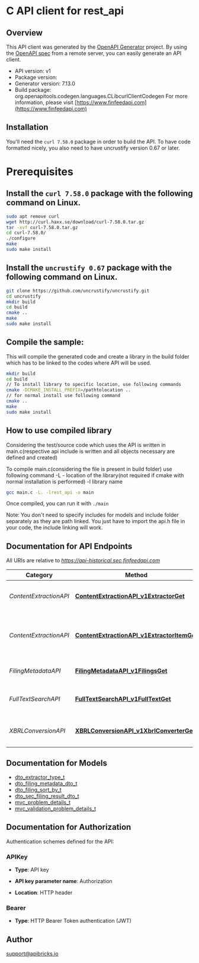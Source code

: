 # C API client for rest_api

## Overview
This API client was generated by the [OpenAPI Generator](https://openapi-generator.tech) project. By using the [OpenAPI spec](https://openapis.org) from a remote server, you can easily generate an API client.

- API version: v1
- Package version: 
- Generator version: 7.13.0
- Build package: org.openapitools.codegen.languages.CLibcurlClientCodegen
For more information, please visit [https://www.finfeedapi.com](https://www.finfeedapi.com)

## Installation
You'll need the `curl 7.58.0` package in order to build the API. To have code formatted nicely, you also need to have uncrustify version 0.67 or later.

# Prerequisites

## Install the `curl 7.58.0` package with the following command on Linux.
```bash
sudo apt remove curl
wget http://curl.haxx.se/download/curl-7.58.0.tar.gz
tar -xvf curl-7.58.0.tar.gz
cd curl-7.58.0/
./configure
make
sudo make install
```
## Install the `uncrustify 0.67` package with the following command on Linux.
```bash
git clone https://github.com/uncrustify/uncrustify.git
cd uncrustify
mkdir build
cd build
cmake ..
make
sudo make install
```

## Compile the sample:
This will compile the generated code and create a library in the build folder which has to be linked to the codes where API will be used.
```bash
mkdir build
cd build
// To install library to specific location, use following commands
cmake -DCMAKE_INSTALL_PREFIX=/pathtolocation ..
// for normal install use following command
cmake ..
make
sudo make install
```
## How to use compiled library
Considering the test/source code which uses the API is written in main.c(respective api include is written and all objects necessary are defined and created)

To compile main.c(considering the file is present in build folder) use following command
-L - location of the library(not required if cmake with normal installation is performed)
-l library name
```bash
gcc main.c -L. -lrest_api -o main
```
Once compiled, you can run it with ``` ./main ```

Note: You don't need to specify includes for models and include folder separately as they are path linked. You just have to import the api.h file in your code, the include linking will work.

## Documentation for API Endpoints

All URIs are relative to *https://api-historical.sec.finfeedapi.com*

Category | Method | HTTP request | Description
------------ | ------------- | ------------- | -------------
*ContentExtractionAPI* | [**ContentExtractionAPI_v1ExtractorGet**](docs/ContentExtractionAPI.md#ContentExtractionAPI_v1ExtractorGet) | **GET** /v1/extractor | Extract and classify SEC filing content
*ContentExtractionAPI* | [**ContentExtractionAPI_v1ExtractorItemGet**](docs/ContentExtractionAPI.md#ContentExtractionAPI_v1ExtractorItemGet) | **GET** /v1/extractor/item | Extract specific item content from SEC filing
*FilingMetadataAPI* | [**FilingMetadataAPI_v1FilingsGet**](docs/FilingMetadataAPI.md#FilingMetadataAPI_v1FilingsGet) | **GET** /v1/filings | Query SEC filing metadata
*FullTextSearchAPI* | [**FullTextSearchAPI_v1FullTextGet**](docs/FullTextSearchAPI.md#FullTextSearchAPI_v1FullTextGet) | **GET** /v1/full-text | Full-text search of SEC filing documents
*XBRLConversionAPI* | [**XBRLConversionAPI_v1XbrlConverterGet**](docs/XBRLConversionAPI.md#XBRLConversionAPI_v1XbrlConverterGet) | **GET** /v1/xbrl-converter | Convert XBRL data to JSON format


## Documentation for Models

 - [dto_extractor_type_t](docs/dto_extractor_type.md)
 - [dto_filing_metadata_dto_t](docs/dto_filing_metadata_dto.md)
 - [dto_filing_sort_by_t](docs/dto_filing_sort_by.md)
 - [dto_sec_filing_result_dto_t](docs/dto_sec_filing_result_dto.md)
 - [mvc_problem_details_t](docs/mvc_problem_details.md)
 - [mvc_validation_problem_details_t](docs/mvc_validation_problem_details.md)


## Documentation for Authorization


Authentication schemes defined for the API:
### APIKey

- **Type**: API key

- **API key parameter name**: Authorization
- **Location**: HTTP header

### Bearer


- **Type**: HTTP Bearer Token authentication (JWT)


## Author

support@apibricks.io

